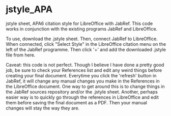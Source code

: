 # jstyle_APA
jstyle sheet, APA6 citation style for LibreOffice with JabRef.
This code works in conjunction with the existing programs JabRef and LibreOffice.

To use, download the .jstyle sheet. Then, connect JabRef to LibreOffice. When connected, click "Select Style" in 
the LibreOffice citation menu on the left of the JabRef programme. Then click '+' and add the downloaded 
.jstyle file from here.

Caveat: this code is not perfect. Though I believe I have done a pretty good job, be sure to check your References list and edit 
any weird things before creating your final document. Everytime you click the 'refresh' button in JabRef, it will change any 
manual changes you make in the References in the LibreOffice document. One way to get around this is to change things
in the JabRef sources repository and/or the .jstyle sheet. Another, perhaps easier way is to quickly go through the references
in LibreOffice and edit them before saving the final document as a PDF. Then your manual changes will stay the way they are.
